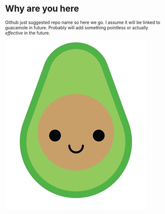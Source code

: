 # Why are you here
Github just suggested repo name so here we go. I assume it will be linked to guacamole in future.
Probably will add something pointless or actually *effective* in the future.

![Cute avocado pic for reference](img/avocado.jpg)
